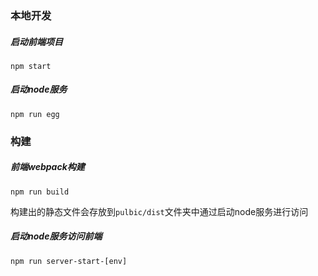 
### 本地开发  
##### 启动前端项目  

```
npm start
```
##### 启动node服务  
```
npm run egg
```

### 构建  
##### 前端webpack构建  
```
npm run build
```
构建出的静态文件会存放到```pulbic/dist```文件夹中通过启动node服务进行访问  
##### 启动node服务访问前端  
```
npm run server-start-[env]
```
